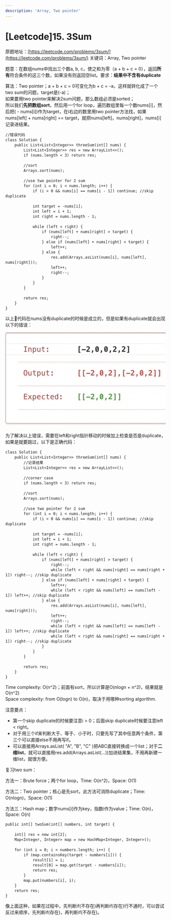 ```yaml
---
description: 'Array, Two pointer'
---
```


# \[Leetcode\]15. 3Sum

原题地址：[https://leetcode.com/problems/3sum/](https://leetcode.com/problems/3sum/) 关键词：Array, Two pointer

题意：在数组nums中找出三个数a, b, c，使之和为零（a + b + c = 0），返回**所有**符合条件的这三个数，如果没有则返回空list。要求：**结果中不含有duplicate**

算法：Two pointer；a + b + c = 0可变化为b + c = -a，这样就转化成了一个two sum的问题，target是\(-a\)；  
如果要用two pointer来解决2sum问题，那么数组必须是sorted；  
所以我们**先把数组sort**，然后用一个for loop，遍历数组里每一个数nums\[i\]，然后把\( - nums\[i\]\)作为target，在i右边的数里用two pointer方法找，如果nums\[left\] + nums\[right\] == target，就把nums\[left\]，nums\[right\]，nums\[i\]记录进结果。

```text
//错误代码
class Solution {
    public List<List<Integer>> threeSum(int[] nums) {
        List<List<Integer>> res = new ArrayList<>();        
        if (nums.length < 3) return res;
        
        //sort
        Arrays.sort(nums);
        
        //use two pointer for 2 sum
        for (int i = 0; i < nums.length; i++) {
            if (i > 0 && nums[i] == nums[i - 1]) continue; //skip duplicate
            
            int target = -nums[i];
            int left = i + 1;
            int right = nums.length - 1;
            
            while (left < right) {
                if (nums[left] + nums[right] > target) {
                    right--;
                } else if (nums[left] + nums[right] < target) {
                    left++;
                } else {
                    res.add(Arrays.asList(nums[i], nums[left], nums[right]));
                    left++;
                    right--;
                }
            }
        }
        
        return res;
    }
}
```

以上代码在nums没有duplicate的时候是成立的，但是如果有duplicate就会出现以下的错误：

![](.gitbook/assets/screen-shot-2021-01-26-at-4.34.22-pm.png)

为了解决以上错误，需要在left和right指针移动的时候加上检查是否是duplicate，如果是就要跳过，以下是正确代码：

```text
class Solution {
    public List<List<Integer>> threeSum(int[] nums) {
        //记录结果
        List<List<Integer>> res = new ArrayList<>();   
        
        //corner case
        if (nums.length < 3) return res;
        
        //sort
        Arrays.sort(nums);
        
        //use two pointer for 2 sum
        for (int i = 0; i < nums.length; i++) {
            if (i > 0 && nums[i] == nums[i - 1]) continue; //skip duplicate
            
            int target = -nums[i];
            int left = i + 1;
            int right = nums.length - 1;
            
            while (left < right) {
                if (nums[left] + nums[right] > target) {
                    right--;
                    while (left < right && nums[right] == nums[right + 1]) right--; //skip duplicate
                } else if (nums[left] + nums[right] < target) {
                    left++;
                    while (left < right && nums[left] == nums[left - 1]) left++; //skip duplicate
                } else {
                    res.add(Arrays.asList(nums[i], nums[left], nums[right]));
                    left++;
                    right--;
                    while (left < right && nums[left] == nums[left - 1]) left++; //skip duplicate
                    while (left < right && nums[right] == nums[right + 1]) right--; //skip duplicate
                }
            }
        }
        
        return res;
    }
}
```

Time complexity: O\(n^2\)；前面有sort，所以计算是O\(nlogn + n^2\)，结果就是O\(n^2\)  
Space complexity: from O\(logn\) to O\(n\)，取决于用哪种sorting algorithm.



注意要点：

* 第一个skip duplicate的时候要注意i &gt; 0；后面skip duplicate时候要注意left &lt; right。
* 对于用三个if来判断大于、等于、小于时，只要先写了其中任意两个条件，第三个可以直接else不用再写if。
* 可以直接用Arrays.asList\( "A", "B", "C" \)把ABC直接转换成一个list；对于**二维list**，就可以直接用res.add\(Arrays.asList\(...\)\)加进结果集，不用再新建一维list，就很方便。



复习two sum：

方法一：Brute force；两个for loop，Time: O\(n^2\)，Space: O\(1\)

方法二：Two pointer；核心是先sort，此方法可消除duplicate；Time: O\(nlogn\)，Space: O\(1\)

方法三：Hash map；数字nums\[i\]作为key，指数i作为value；Time: O\(n\)，Space: O\(n\)

```text
public int[] twoSum(int[] numbers, int target) {

    int[] res = new int[2];
    Map<Integer, Integer> map = new HashMap<Integer, Integer>();
    
    for (int i = 0; i < numbers.length; i++) {
        if (map.containsKey(target - numbers[i])) {
            result[1] = i;
            result[0] = map.get(target - numbers[i]);
            return res;
        }
        map.put(numbers[i], i);
    }
    return res;
}
```

像上面这种，如果在过程中，先判断if\(不存在\)再判断if\(存在\)行不通时，可以尝试反过来顺序，先判断if\(存在\)，再判断if\(不存在\)。



